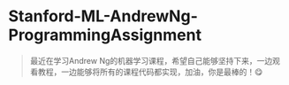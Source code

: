 # Stanford-ML-AndrewNg-ProgrammingAssignment
> 最近在学习Andrew Ng的机器学习课程，希望自己能够坚持下来，一边观看教程，一边能够将所有的课程代码都实现，加油，你是最棒的！:yum: